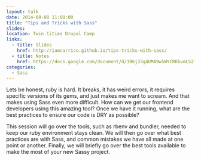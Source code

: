 ```yaml
---
layout: talk
date: 2014-08-08 11:00:00
title: "Tips and Tricks with Sass"
slides:
location: Twin Cities Drupal Camp
links:
  - title: Slides
    href: http://iamcarrico.github.io/tips-tricks-with-sass/
  - title: Notes
    href: https://docs.google.com/document/d/196j33g4UMA9w5WYCRKbvmL52jIiAnoQjSHZKO4iKPnc/edit
categories:
  - Sass
---
```


Lets be honest, ruby is hard. It breaks, it has weird errors, it requires specific versions of its gems, and just makes me want to scream. And that makes using Sass even more difficult. How can we get our frontend developers using this amazing tool? Once we have it running, what are the best practices to ensure our code is DRY as possible?

This session will go over the tools, such as rbenv and bundler, needed to keep our ruby environment stays clean. We will then go over what best practices are with Sass, and common mistakes we have all made at one point or another. Finally, we will briefly go over the best tools available to make the most of your new Sassy project.
